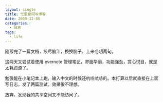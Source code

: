 ```yaml
---
layout: single
title: 忙里偷闲写博客
date: 2009-12-08
categories:
  - 日志
tags:
  - life
---
```


刚写完了一篇文档，绞尽脑汁，换换脑子，上来唠叨两句。

这两天又尝试着使用 evernote 管理笔记，界面华丽，功能强劲，赏心悦目，就是太耗资源了。

勉强能在小笔记本上跑，输入中文的时候还吭哧吭哧的。本打算以后就直接在上面写日志，发了两篇测试，效果很不理想。

放弃。发现我的共享空间又不能访问了。
